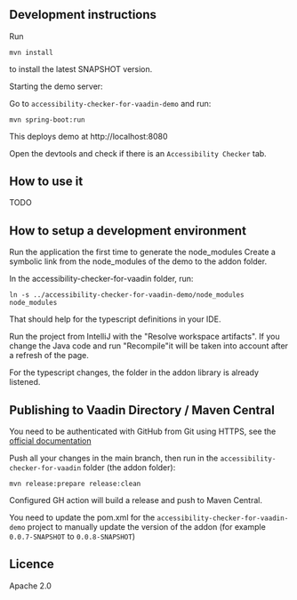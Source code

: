 # 

## Development instructions
Run
```
mvn install
```
to install the latest SNAPSHOT version.

Starting the demo server:

Go to `accessibility-checker-for-vaadin-demo` and run:
```
mvn spring-boot:run
```

This deploys demo at http://localhost:8080

Open the devtools and check if there is an `Accessibility Checker` tab.

## How to use it

TODO


## How to setup a development environment

Run the application the first time to generate the node_modules
Create a symbolic link from the node_modules of the demo to the addon folder.

In the accessibility-checker-for-vaadin folder, run:
```
ln -s ../accessibility-checker-for-vaadin-demo/node_modules node_modules
```
That should help for the typescript definitions in your IDE.

Run the project from IntelliJ with the "Resolve workspace artifacts".
If you change the Java code and run "Recompile"it will be taken into account after a refresh of the page.

For the typescript changes, the folder in the addon library is already listened.

## Publishing to Vaadin Directory / Maven Central

You need to be authenticated with GitHub from Git using HTTPS, see the [official documentation](https://docs.github.com/en/get-started/getting-started-with-git/set-up-git#connecting-over-https-recommended)

Push all your changes in the main branch, then run in the `accessibility-checker-for-vaadin` folder (the addon folder):

    mvn release:prepare release:clean

Configured GH action will build a release and push to Maven Central.

You need to update the pom.xml for the `accessibility-checker-for-vaadin-demo` project to manually update the version of the addon (for example `0.0.7-SNAPSHOT` to `0.0.8-SNAPSHOT`)

## Licence

Apache 2.0